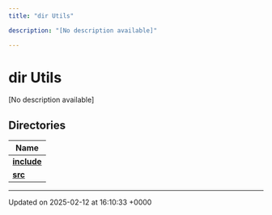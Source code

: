```yaml
---
title: "dir Utils"

description: "[No description available]"

---
```


# dir Utils

[No description available]

## Directories

| Name           |
| -------------- |
| **[include](/documentation/code/files/dir_99c54269c495811876a04d63073a2500/#dir-include)**  |
| **[src](/documentation/code/files/dir_3b54c29e85cdeae2d9dc17cfeade480d/#dir-src)**  |






-------------------------------

Updated on 2025-02-12 at 16:10:33 +0000
